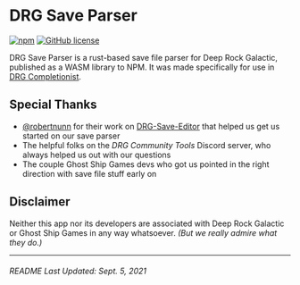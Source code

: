 # DRG Save Parser

[![npm](https://img.shields.io/npm/v/drg-save-parser)](https://www.npmjs.com/package/drg-save-parser)
[![GitHub license](https://img.shields.io/github/license/BobertForever/drg-save-parser?color=darkred)](https://github.com/BobertForever/drg-save-parser/blob/main/LICENSE)

DRG Save Parser is a rust-based save file parser for Deep Rock Galactic, published
as a WASM library to NPM. It was made specifically for use in [DRG Completionist](https://github.com/BobertForever/drg-completionist).

## Special Thanks

- [@robertnunn](https://github.com/robertnunn) for their work on [DRG-Save-Editor](https://github.com/robertnunn/DRG-Save-Editor) that helped us get us started on our save parser
- The helpful folks on the _DRG Community Tools_ Discord server, who always helped us out with our questions
- The couple Ghost Ship Games devs who got us pointed in the right direction with save file stuff early on

## Disclaimer

Neither this app nor its developers are associated with Deep Rock Galactic or Ghost Ship Games in any way whatsoever. _(But we really admire what they do.)_

---

###### README Last Updated: Sept. 5, 2021
